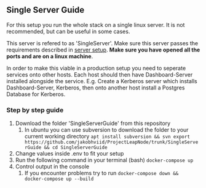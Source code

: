 ## Single Server Guide

For this setup you run the whole stack on a single linux server. It is not recommended, but can be useful in some cases.

This server is refered to as 'SingleServer'. Make sure this server passes the requirements described in [server setup](../SERVERSETUP.md). **Make sure you have opened all the ports and are on a linux machine**.

In order to make this viable in a production setup you need to seperate services onto other hosts. Each host should then have Dashboard-Server installed alongside the service.
E.g. Create a Kerberos server which installs Dashboard-Server, Kerberos, then onto another host install a Postgres Database for Kerberos.

### Step by step guide
1. Download the folder 'SingleServerGuide' from this repository
   1. In ubuntu you can use subversion to download the folder to your current working directory `apt install subversion && svn export https://github.com/jakobhviid/ProjectLeapNode/trunk/SingleServerGuide && cd SingleServerGuide`
2. Change values inside .env to fit your setup
3. Run the following command in your terminal (bash) `docker-compose up`
4. Control output in the console
   1. If you encounter problems try to run `docker-compose down && docker-compose up --build`
